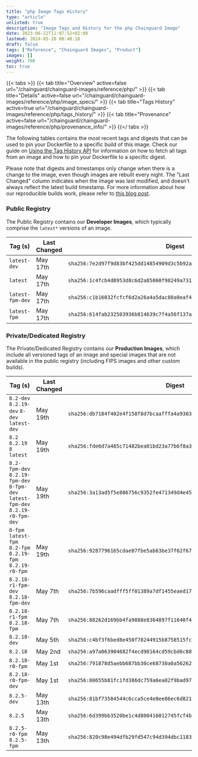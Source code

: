 ```yaml
---
title: "php Image Tags History"
type: "article"
unlisted: true
description: "Image Tags and History for the php Chainguard Image"
date: 2023-06-22T11:07:52+02:00
lastmod: 2024-05-20 00:48:18
draft: false
tags: ["Reference", "Chainguard Images", "Product"]
images: []
weight: 700
toc: true
---
```


{{< tabs >}}
{{< tab title="Overview" active=false url="/chainguard/chainguard-images/reference/php/" >}}
{{< tab title="Details" active=false url="/chainguard/chainguard-images/reference/php/image_specs/" >}}
{{< tab title="Tags History" active=true url="/chainguard/chainguard-images/reference/php/tags_history/" >}}
{{< tab title="Provenance" active=false url="/chainguard/chainguard-images/reference/php/provenance_info/" >}}
{{</ tabs >}}

The following tables contains the most recent tags and digests that can be used to pin your Dockerfile to a specific build of this image. Check our guide on [Using the Tag History API](/chainguard/chainguard-images/using-the-tag-history-api/) for information on how to fetch all tags from an image and how to pin your Dockerfile to a specific digest.

Please note that digests and timestamps only change when there is a change to the image, even though images are rebuilt every night. The "Last Changed" column indicates when the image was last modified, and doesn't always reflect the latest build timestamp. For more information about how our reproducible builds work, please refer to [this blog post](https://www.chainguard.dev/unchained/reproducing-chainguards-reproducible-image-builds).

### Public Registry
The Public Registry contains our **Developer Images**, which typically comprise the `latest*` versions of an image.

| Tag (s)           | Last Changed | Digest                                                                    |
|-------------------|--------------|---------------------------------------------------------------------------|
|  `latest-dev`     | May 17th     | `sha256:7e2d97f9d83bf425dd14854909d3c5b92a6db41e2b4ea87f5712ababe54677ed` |
|  `latest`         | May 17th     | `sha256:1c4fcb4d8953d8c6d2a85060f98249a73171b367c9c23cd10a960e848550ff49` |
|  `latest-fpm-dev` | May 17th     | `sha256:c1b16032fcfcf6d2a26a4a5dac80a0eaf4452c5cd1d34033c0445cfd01b1ece6` |
|  `latest-fpm`     | May 17th     | `sha256:614fab232503936b814639c7f4a56f137a4346ce9fdcf0838322a4a75fc20c96` |


### Private/Dedicated Registry
The Private/Dedicated Registry contains our **Production Images**, which include all versioned tags of an image and special images that are not available in the public registry (including FIPS images and other custom builds).

| Tag (s)                                                                          | Last Changed | Digest                                                                    |
|----------------------------------------------------------------------------------|--------------|---------------------------------------------------------------------------|
|  `8.2-dev` `8.2.19-dev` `8-dev` `latest-dev`                                     | May 19th     | `sha256:db7184f402e4f158f8d7bcaafffa4a930314ed404b0d1cdae64c23bd461e6f08` |
|  `8.2` `8.2.19` `8` `latest`                                                     | May 19th     | `sha256:fde6d7a485c71482bea01bd23a77b6f8a3c16afcd864e67a0f265d42c7b6c929` |
|  `8.2-fpm-dev` `8.2.19-fpm-dev` `8-fpm-dev` `latest-fpm-dev` `8.2.19-r0-fpm-dev` | May 19th     | `sha256:3a13ad5f5e886756c9352fe471349d4e45bfc362628bfe9a151ebe3853232f1c` |
|  `8-fpm` `latest-fpm` `8.2-fpm` `8.2.19-fpm` `8.2.19-r0-fpm`                     | May 19th     | `sha256:9287796165cdae07fbe5ab63be37f62f67b2f30245f231b1c1628521e2399a62` |
|  `8.2.18-r1-fpm-dev` `8.2.18-fpm-dev`                                            | May 7th      | `sha256:7b596caadfff5ff01389a7df1455eaed17072eee8838d70550acdecff0075224` |
|  `8.2.18-r1-fpm` `8.2.18-fpm`                                                    | May 7th      | `sha256:88262d169bb4fa9888e8364897f11640f42183ecbf12aa9c5726ac8cba147adb` |
|  `8.2.18-dev`                                                                    | May 5th      | `sha256:c4bf3f6bed8e450f78244915b8758515fc6986feb9c9d128db900700ee32d666` |
|  `8.2.18`                                                                        | May 2nd      | `sha256:a97a063904682f4ecd90164cd59cbd6c88337a6f7f9762ac19b2a573d204b38a` |
|  `8.2.18-r0-fpm`                                                                 | May 1st      | `sha256:791878d5aebb687bb30ce68730a0a56262f8ea6356b600446865ba75d76cdf93` |
|  `8.2.18-r0-fpm-dev`                                                             | May 1st      | `sha256:80655b81fc1fd386dc759a6ea02f9bad9763c4011370dc2025c7ce81e2fedd0e` |
|  `8.2.5-dev`                                                                     | May 13th     | `sha256:81bf73584544c6cca5ce4e8ee06ec6d821f1a59681ead4f30e836d9960151e47` |
|  `8.2.5`                                                                         | May 13th     | `sha256:6d399bb3520be1c4d800416012745fcf4b8e707fb45913fba311c4c4472baafc` |
|  `8.2.5-r0-fpm` `8.2.5-fpm`                                                      | May 13th     | `sha256:820c98e494dfb29fd547c94d394dbc118360af50321e3dc2cbe6f9b2bbc38945` |

